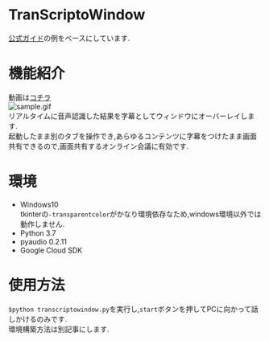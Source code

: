 # TranScriptoWindow  
[公式ガイド](https://github.com/GoogleCloudPlatform/python-docs-samples/blob/master/speech/microphone/transcribe_streaming_mic.py)の例をベースにしています.  
  
# 機能紹介  
動画は[コチラ](https://twitter.com/T3ahat/status/1264638352743002112)  
![sample.gif](https://github.com/T3aHat/TranscripToWindow/blob/master/sample/sample.gif)  
リアルタイムに音声認識した結果を字幕としてウィンドウにオーバーレイします.  
起動したまま別のタブを操作でき,あらゆるコンテンツに字幕をつけたまま画面共有できるので,画面共有するオンライン会議に有効です.  
  
# 環境  
* Windows10  
tkinterの`-transparentcolor`がかなり環境依存なため,windows環境以外では動作しません.  
* Python 3.7  
* pyaudio 0.2.11  
* Google Cloud SDK  

# 使用方法  
`$python transcriptowindow.py`を実行し,`start`ボタンを押してPCに向かって話しかけるのみです.  
環境構築方法は別記事にします.  
  

